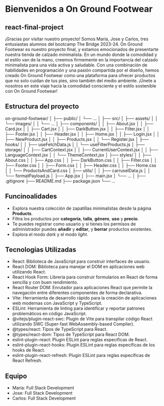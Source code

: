 # Bienvenidos a On Ground Footwear
## react-final-project
¡Gracias por visitar nuestro proyecto! Somos María, Jose y Carlos, tres entusiastas alumnos del bootcamp The Bridge 2023-24. On Ground Footwear es nuestro proyecto final, y estamos emocionados de presentarte nuestra tienda de calzado minimalista.
En un mundo donde la comodidad y el estilo van de la mano, creemos firmemente en la importancia del calzado minimalista para una vida activa y saludable. Con una combinación de habilidades en programación y una pasión compartida por el diseño, hemos creado On Ground Footwear como una plataforma para ofrecer productos que no solo cuidan de tus pies, sino también del medio ambiente.
¡Únete a nosotros en este viaje hacia la comodidad consciente y el estilo sostenible con On Ground Footwear!
## Estructura del proyecto
on-ground-footwear/
│
├── public/
│   └── ...
│
├── src/
│   ├── assets/
│   │   └── images/
│   │       └── ...
│   ├── components/
│   │   ├── About.jsx
│   │   ├── Card.jsx
│   │   ├── Cart.jsx
│   │   ├── DarkButton.jsx
│   │   ├── Filter.jsx
│   │   ├── Footer.jsx
│   │   ├── Header.jsx
│   │   ├── Home.jsx
│   │   ├── Login.jsx
│   │   ├── NewProduct.jsx
│   │   ├── Products.jsx
│   │   └── Register.jsx
│   ├── hooks/
│   │   ├── useFetchData.js
│   │   └── useFilterProducts.js
│   ├── storage/
│   │   ├── CartContext.jsx
│   │   ├── CurrentUserContext.jsx
│   │   ├── LanguageContext.jsx
│   │   └── ThemeContext.jsx
│   ├── styles/
│   │   ├── About.css
│   │   ├── App.css
│   │   ├── DarkButton.css
│   │   ├── Filter.css
│   │   ├── Footer.css
│   │   ├── Form.css
│   │   ├── Header.css
│   │   ├── Home.css
│   │   └── ProductsAndCard.css
│   ├── utils/
│   │   ├── carruselData.js
│   │   └── formatPayload.js
│   ├── App.jsx
│   ├── main.jsx
│   └── ...
│
├── .gitignore
├── README.md
├── package.json
└── ...
## Funcinoalidades
* Explora nuestra colección de zapatillas minimalistas desde la página  **Products**.
* Filtra los productos por **categoría**, **talla**, **género**, **uso** y **precio**.
* Te puedes registrar como usuario y si tienes los permisos de administrador puedes **añadir** y **editar**, y **borrar** productos existentes.
* Explora el modo *dark* y el modo *light*.
## Tecnologías Utilizadas
* React: Biblioteca de JavaScript para construir interfaces de usuario.
* React DOM: Biblioteca para manejar el DOM en aplicaciones web utilizando React.
* React Hook Form: Librería para construir formularios en React de forma sencilla y con buen rendimiento.
* React Router DOM: Enrutador para aplicaciones React que permite la navegación entre diferentes componentes de forma declarativa.
* Vite: Herramienta de desarrollo rápido para la creación de aplicaciones web modernas con JavaScript y TypeScript.
* ESLint: Herramienta de linting para identificar y reportar patrones problemáticos en código JavaScript.
* @vitejs/plugin-react-swc: Plugin de Vite para transpilar código React utilizando SWC (Super-fast WebAssembly-based Compiler).
* @types/react: Tipos de TypeScript para React.
* @types/react-dom: Tipos de TypeScript para React DOM.
* eslint-plugin-react: Plugin ESLint para reglas específicas de React.
* eslint-plugin-react-hooks: Plugin ESLint para reglas específicas de los hooks de React.
* eslint-plugin-react-refresh: Plugin ESLint para reglas específicas de React Refresh.
## Equipo
* María: Full Stack Development
* Jose: Full Stack Development
* Carlos: Full Stack Development
